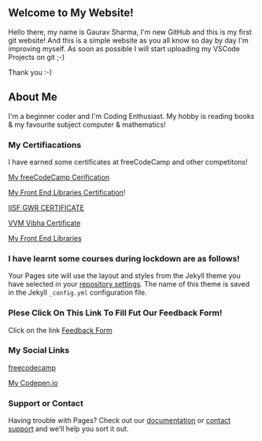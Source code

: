 ## Welcome to My Website!

Hello there, my name is Gaurav Sharma, I'm new GitHub and this is my first git website! 
And this is a simple website as you all know so day by day I'm improving myself.
As soon as possible I will start uploading my VSCode Projects on git ;-)

Thank you :-)

## About Me

I'm a beginner coder and I'm Coding Enthusiast. My hobby is reading books & my favourite subject computer & mathematics!

### My Certifiacations

I have earned some certificates at freeCodeCamp and other competitons!

[My freeCodeCamp Cerification](https://www.freecodecamp.org/certification/itsgaurav2468/responsive-web-design)

[My Front End Libraries Certification](https://www.freecodecamp.org/certification/itsgaurav2468/front-end-libraries)!

[IISF GWR CERTIFICATE](https://user-images.githubusercontent.com/85432077/121040452-89439f00-c7cf-11eb-8a17-97537ec96efd.png)

[VVM Vibha Certificate](https://user-images.githubusercontent.com/85432077/121150794-74afe700-c861-11eb-904e-2d40d33550c3.png)

[My Front End Libraries](https://www.freecodecamp.org/certification/itsgaurav2468/front-end-libraries)

### I have learnt some courses during lockdown are as follows!

Your Pages site will use the layout and styles from the Jekyll theme you have selected in your [repository settings](https://github.com/gaurav80484/Jr.Gaurav/settings/pages). The name of this theme is saved in the Jekyll `_config.yml` configuration file.

### Plese Click On This Link To Fill Fut Our Feedback Form!

Click on the link [Feedback Form](https://docs.google.com/forms/d/e/1FAIpQLSeMAtOxjYFjWXLhHLafL7uoCwOcxKnc5a692IqC2jWkHZ-ARQ/viewform?usp=sf_link)


### My Social Links
[freecodecamp](https://www.freecodecamp.org/itsgaurav2468)

[My Codepen.io](https://codepen.io/its_me_gaurav)

### Support or Contact

Having trouble with Pages? Check out our [documentation](https://docs.github.com/categories/github-pages-basics/) or [contact support](https://support.github.com/contact) and we’ll help you sort it out.
